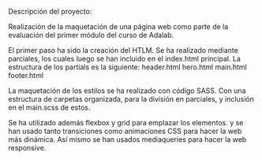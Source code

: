 Descripción del proyecto: 

Realización de la maquetación de una página web como parte de la evaluación del primer módulo del curso de Adalab.


El primer paso ha sido la creación del HTLM. Se ha realizado mediante parciales, los cuales luego se han incluido en el index.html principal. La estructura de los partials es la siguiente:
	header.html
	hero.html
	main.html
    footer.html

La maquetación de los estilos se ha realizado con código SASS. Con una estructura de carpetas organizada, para la división en parciales, y inclusión en el main.scss de estos. 

Se ha utilizado además flexbox y grid para emplazar los elementos. y se han usado tanto transiciones como animaciones CSS para hacer la web más dinámica.  Así mismo se han usados mediaqueries para hacer la web responsive. 



